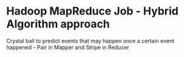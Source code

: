 # Hadoop MapReduce Job - Hybrid Algorithm approach

Crystal ball to predict events that may happen once a certain event happened - Pair in Mapper and Stripe in Reducer

